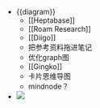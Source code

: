 - {{diagram}}
    - [[Heptabase]]
    - [[Roam Research]]
    - [[Diigo]]
    - 把参考资料拖进笔记
    - 优化graph图
    - [[Gingko]]
    - 卡片思维导图
    - mindnode？
- ![](https://firebasestorage.googleapis.com/v0/b/firescript-577a2.appspot.com/o/imgs%2Fapp%2Fxinyiheng%2F_Wl0phM6Ek.png?alt=media&token=517d595a-7ec1-4768-9481-da8a2346434a)

